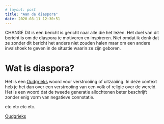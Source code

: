 ```yaml
---
# layout: post
title: "Aan de diaspora"
date: 2020-08-11 12:30:51
---
```


CHANGE Dit is een bericht is gericht naar alle die het lezen.
Het doel van dit bericht is om de diaspora te motiveren en inspireren.
Niet omdat ik denk dat ze zonder dit bericht het anders niet zouden halen maar om een andere invalshoek te geven in de situatie waarin ze zijn geboren.

# Wat is diaspora?

Het is een [Oudgrieks](<https://nl.wikipedia.org/wiki/Diaspora_(antropologie)>) woord voor verstrooiing of uitzaaiing. In deze context heb je het dan over een verstrooiing van een volk of religie over de wereld. Het is een woord dat de tweede generatie allochtonen beter beschrijft zonder enig vorm van negatieve connotatie.

etc etc etc etc.

<a href="https://nl.wikipedia.org/wiki/Diaspora_(antropologie)" target="_blank">Oudgrieks</a>
